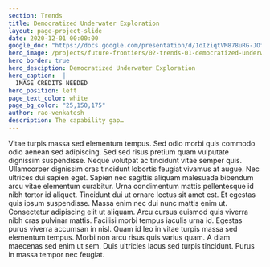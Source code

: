 ```yaml
---
section: Trends
title: Democratized Underwater Exploration
layout: page-project-slide
date: 2020-12-01 00:00:00
google_doc: "https://docs.google.com/presentation/d/1oIziqtVM878uRG-JOfrQNvGFsQWKP_S_W8cLkhQlXvA/edit#slide=id.g8f42444074_0_15"
hero_image: /projects/future-frontiers/02-trends-01-democratized-underwater-exploration-02.jpg
hero_border: true
hero_desciption: Democratized Underwater Exploration
hero_caption:  |
  IMAGE CREDITS NEEDED
hero_position: left
page_text_color: white
page_bg_color: "25,150,175"
author: rao-venkatesh
description: The capability gap…
---
```

Vitae turpis massa sed elementum tempus. Sed odio morbi quis commodo odio aenean sed adipiscing. Sed sed risus pretium quam vulputate dignissim suspendisse. Neque volutpat ac tincidunt vitae semper quis. Ullamcorper dignissim cras tincidunt lobortis feugiat vivamus at augue. Nec ultrices dui sapien eget. Sapien nec sagittis aliquam malesuada bibendum arcu vitae elementum curabitur. Urna condimentum mattis pellentesque id nibh tortor id aliquet. Tincidunt dui ut ornare lectus sit amet est. Et egestas quis ipsum suspendisse. Massa enim nec dui nunc mattis enim ut. Consectetur adipiscing elit ut aliquam. Arcu cursus euismod quis viverra nibh cras pulvinar mattis. Facilisi morbi tempus iaculis urna id. Egestas purus viverra accumsan in nisl. Quam id leo in vitae turpis massa sed elementum tempus. Morbi non arcu risus quis varius quam. A diam maecenas sed enim ut sem. Duis ultricies lacus sed turpis tincidunt. Purus in massa tempor nec feugiat.
